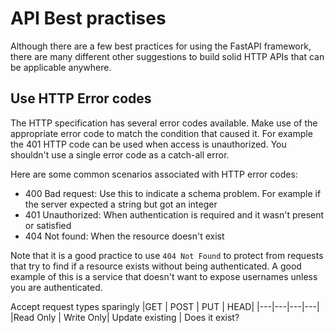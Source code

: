 # API Best practises
Although there are a few best practices for using the FastAPI framework, there are many different other suggestions to build solid HTTP APIs that can be applicable anywhere.

## Use HTTP Error codes
The HTTP specification has several error codes available. Make use of the appropriate error code to match the condition that caused it. For example the 401 HTTP code can be used when access is unauthorized. You shouldn't use a single error code as a catch-all error.

Here are some common scenarios associated with HTTP error codes:

* 400 Bad request: Use this to indicate a schema problem. For example if the server expected a string but got an integer
* 401 Unauthorized: When authentication is required and it wasn't present or satisfied
* 404 Not found: When the resource doesn't exist

Note that it is a good practice to use `404 Not Found` to protect from requests that try to find if a resource exists without being authenticated. A good example of this is a service that doesn't want to expose usernames unless you are authenticated.

Accept request types sparingly
|GET |	POST |	PUT	| HEAD|
|---|---|---|---|
|Read Only |	Write Only|	Update existing |	Does it exist?